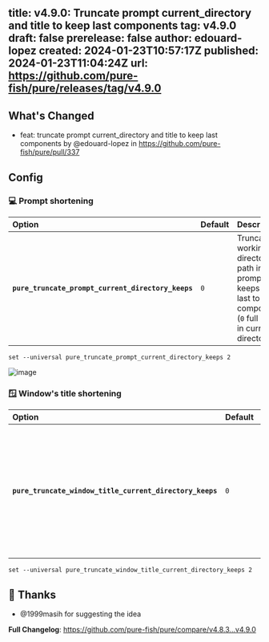 title:	v4.9.0: Truncate prompt current_directory and title to keep last components
tag:	v4.9.0
draft:	false
prerelease:	false
author:	edouard-lopez
created:	2024-01-23T10:57:17Z
published:	2024-01-23T11:04:24Z
url:	https://github.com/pure-fish/pure/releases/tag/v4.9.0
--
## What's Changed
* feat: truncate prompt current_directory and title to keep  last components by @edouard-lopez in https://github.com/pure-fish/pure/pull/337
## Config

### :computer:   Prompt shortening

| Option                                         | Default | Description                                                                                     |
| :--------------------------------------------- | :------ | :---------------------------------------------------------------------------------------------- |
| **`pure_truncate_prompt_current_directory_keeps`** | `0` | Truncate working directory path in prompt, but keeps the last to `n` components (`0` full path in current directory)             |

```
set --universal pure_truncate_prompt_current_directory_keeps 2
```
![image](https://github.com/pure-fish/pure/assets/1212392/6cff3cae-25b7-4898-99af-88b2463f2026)


### :window: Window's title shortening
| Option                                         | Default | Description                                                                                     |
| :--------------------------------------------- | :------ | :---------------------------------------------------------------------------------------------- |
| **`pure_truncate_window_title_current_directory_keeps`** | `0` |  Truncate working directory path in window title, but keeps the last to `n` components (`0` keep full path in window title) |

```
set --universal pure_truncate_window_title_current_directory_keeps 2
```

## :clap: Thanks

* @1999masih for suggesting the idea

**Full Changelog**: https://github.com/pure-fish/pure/compare/v4.8.3...v4.9.0
